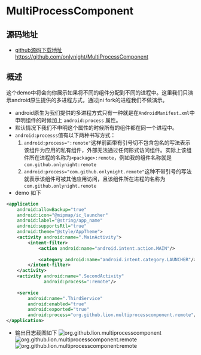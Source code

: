 MultiProcessComponent
==============

源码地址
-------

+ <a href="https://github.com/onlynight/MultiProcessComponent">github源码下载地址https://github.com/onlynight/MultiProcessComponent</a>

概述
----

这个demo中将会向你展示如果将不同的组件分配到不同的进程中。这里我们只演示android原生提供的多进程方式，通过jni fork的进程我们不做演示。
+ android原生为我们提供的多进程方式只有一种就是在```AndroidManifest.xml```中申明组件的时候加上 ```android:process``` 属性。
+ 默认情况下我们不申明这个属性的时候所有的组件都在同一个进程中。
+ ```android:processs```值有以下两种书写方式：
	1. ```android:process=":remote"```这样前面带有引号切不包含包名的写法表示该组件为应用的私有组件，外部无法通过任何形式访问组件。实际上该组件所在进程的名称为```<package>:remote```，例如我的组件名称就是```com.github.onlynight:remote```
    2. ```android:process="com.github.onlynight.remote"```这种不带引号的写法就表示该组件可被其他应用访问，且该组件所在进程的名称为```com.github.onlynight.remote```
+ demo 如下

```xml
<application
    android:allowBackup="true"
    android:icon="@mipmap/ic_launcher"
    android:label="@string/app_name"
    android:supportsRtl="true"
    android:theme="@style/AppTheme">
    <activity android:name=".MainActivity">
        <intent-filter>
            <action android:name="android.intent.action.MAIN"/>
    
            <category android:name="android.intent.category.LAUNCHER"/>
        </intent-filter>
    </activity>
    <activity android:name=".SecondActivity"
              android:process=":remote"/>
    
    <service
        android:name=".ThirdService"
        android:enabled="true"
        android:exported="true"
        android:process="org.github.lion.multiprocesscomponent.remote"/>
</application>
```
+ 输出日志截图如下
![org.github.lion.multiprocesscomponent](https://github.com/onlynight/MultiProcessComponent/blob/master/images/org.github.lion.multiprocesscomponent.png)
![org.github.lion.multiprocesscomponent.remote](https://github.com/onlynight/MultiProcessComponent/blob/master/images/org.github.lion.multiprocesscomponent.remote.png)
![org.github.lion.multiprocesscomponent:remote](https://github.com/onlynight/MultiProcessComponent/blob/master/images/org.github.lion.multiprocesscomponent-remote.png)